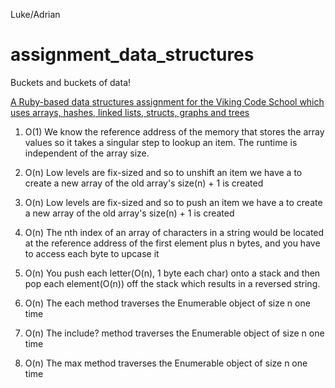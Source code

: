 Luke/Adrian

# assignment_data_structures
Buckets and buckets of data!

[A Ruby-based data structures assignment for the Viking Code School which uses arrays, hashes, linked lists, structs, graphs and trees](http://www.vikingcodeschool.com)


1. O(1) We know the reference address of the memory that stores the array values so it takes a singular step to lookup an item.  The runtime is independent of the array size.


2.  O(n)  Low levels are fix-sized and so to unshift an item we have a to create a new array of the old array's size(n) + 1 is created


3.  O(n)  Low levels are fix-sized and so to push an item we have a to create a new array of the old array's size(n) + 1 is created


4. O(n) The nth index of an array of characters in a string would be located at the reference address of the first element plus n bytes, and you have to access each byte to upcase it

5. O(n)  You push each letter(O(n), 1 byte each char) onto a stack and then pop each element(O(n)) off the stack which results in a reversed string.


6.  O(n)  The each method traverses the Enumerable object of size n one time

7.  O(n) The include? method traverses the Enumerable object of size n one time

8.  O(n) The max method traverses the Enumerable object of size n one time